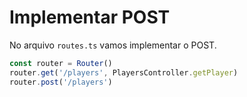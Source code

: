 # Implementar POST

No arquivo `routes.ts` vamos implementar o POST.

```typescript
const router = Router()
router.get('/players', PlayersController.getPlayer)
router.post('/players')
```
